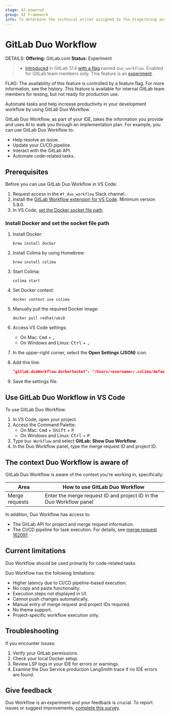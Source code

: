 ```yaml
---
stage: AI-powered
group: AI Framework
info: To determine the technical writer assigned to the Stage/Group associated with this page, see https://handbook.gitlab.com/handbook/product/ux/technical-writing/#assignments
---
```


# GitLab Duo Workflow

DETAILS:
**Offering:** GitLab.com
**Status:** Experiment

> - [Introduced](https://gitlab.com/groups/gitlab-org/-/epics/14153) in GitLab 17.4 [with a flag](../../administration/feature_flags.md) named `duo_workflow`. Enabled for GitLab team members only. This feature is an [experiment](../../policy/experiment-beta-support.md).

FLAG:
The availability of this feature is controlled by a feature flag.
For more information, see the history.
This feature is available for internal GitLab team members for testing, but not ready for production use.

Automate tasks and help increase productivity in your development workflow by using GitLab Duo Workflow.

GitLab Duo Workflow, as part of your IDE, takes the information you provide
and uses AI to walk you through an implementation plan.
For example, you can use GitLab Duo Workflow to:

- Help resolve an issue.
- Update your CI/CD pipeline.
- Interact with the GitLab API.
- Automate code-related tasks.

## Prerequisites

Before you can use GitLab Duo Workflow in VS Code:

1. Request access in the `#f_duo_workflow` Slack channel.
1. Install the [GitLab Workflow extension for VS Code](https://marketplace.visualstudio.com/items?itemName=GitLab.gitlab-workflow).
   Minimum version 5.8.0.
1. In VS Code, [set the Docker socket file path](#install-docker-and-set-the-socket-file-path).

### Install Docker and set the socket file path

1. Install Docker:

   ```shell
   brew install docker
   ```

1. Install Colima by using Homebrew:

   ```shell
   brew install colima
   ```

1. Start Colima:

   ```shell
   colima start
   ```

1. Set Docker context:

   ```shell
   docker context use colima
   ```

1. Manually pull the required Docker image:

   ```shell
   docker pull redhat/ubi8
   ```

1. Access VS Code settings:
   - On Mac: <kbd>Cmd</kbd> + <kbd>,</kbd>
   - On Windows and Linux: <kbd>Ctrl</kbd> + <kbd>,</kbd>
1. In the upper-right corner, select the **Open Settings (JSON)** icon.
1. Add this line:

   ```json
   "gitlab.duoWorkflow.dockerSocket": "/Users/<username>/.colima/default/docker.sock"
   ```

1. Save the settings file.

## Use GitLab Duo Workflow in VS Code

To use GitLab Duo Workflow:

1. In VS Code, open your project.
1. Access the Command Palette:
   - On Mac: <kbd>Cmd</kbd> + <kbd>Shift</kbd> + <kbd>P</kbd>
   - On Windows and Linux: <kbd>Ctrl</kbd> + <kbd>P</kbd>.
1. Type `Duo Workflow` and select **GitLab: Show Duo Workflow**.
1. In the Duo Workflow panel, type the merge request ID and project ID.

## The context Duo Workflow is aware of

GitLab Duo Workflow is aware of the context you're working in, specifically:

| Area          | How to use GitLab Duo Workflow                                                                          |
|---------------|--------------------------------------------------------------------------------------------------------|
| Merge requests| Enter the merge request ID and project ID in the Duo Workflow panel                                |

In addition, Duo Workflow has access to:

- The GitLab API for project and merge request information.
- The CI/CD pipeline for task execution. For details, see [merge request 162091](https://gitlab.com/gitlab-org/gitlab/-/merge_requests/162091).

## Current limitations

Duo Workflow should be used primarily for code-related tasks.

Duo Workflow has the following limitations:

- Higher latency due to CI/CD pipeline-based execution.
- No copy and paste functionality.
- Execution steps not displayed in UI.
- Cannot push changes automatically.
- Manual entry of merge request and project IDs required.
- No theme support.
- Project-specific workflow execution only.

## Troubleshooting

If you encounter issues:

1. Verify your GitLab permissions.
1. Check your local Docker setup.
1. Review LSP logs in your IDE for errors or warnings.
1. Examine the Duo Service production LangSmith trace if no IDE errors are found.

## Give feedback

Duo Workflow is an experiment and your feedback is crucial. To report issues or suggest improvements,
[complete this survey](https://gitlab.fra1.qualtrics.com/jfe/form/SV_9GmCPTV7oH9KNuu).
